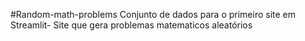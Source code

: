 #Random-math-problems
Conjunto de dados para o primeiro site em Streamlit- Site que gera problemas matematicos aleatórios
